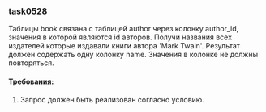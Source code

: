 
### task0528

Таблицы book связана с таблицей author через колонку author_id, значения в которой являются id авторов.
Получи названия всех издателей которые издавали книги автора &#39;Mark Twain&#39;.
Результат должен содержать одну колонку name. Значения в колонке не должны повторяться.


#### Требования:
1.	Запрос должен быть реализован согласно условию.

